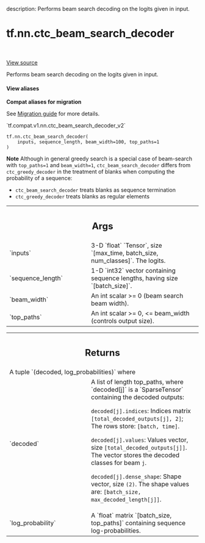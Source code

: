 description: Performs beam search decoding on the logits given in input.

<div itemscope itemtype="http://developers.google.com/ReferenceObject">
<meta itemprop="name" content="tf.nn.ctc_beam_search_decoder" />
<meta itemprop="path" content="Stable" />
</div>

# tf.nn.ctc_beam_search_decoder

<!-- Insert buttons and diff -->

<table class="tfo-notebook-buttons tfo-api nocontent" align="left">

</table>

<a target="_blank" class="external" href="/code/stable/tensorflow/python/ops/ctc_ops.py">View source</a>



Performs beam search decoding on the logits given in input.

<section class="expandable">
  <h4 class="showalways">View aliases</h4>
  <p>
<b>Compat aliases for migration</b>
<p>See
<a href="https://www.tensorflow.org/guide/migrate">Migration guide</a> for
more details.</p>
<p>`tf.compat.v1.nn.ctc_beam_search_decoder_v2`</p>
</p>
</section>

<pre class="devsite-click-to-copy prettyprint lang-py tfo-signature-link">
<code>tf.nn.ctc_beam_search_decoder(
    inputs, sequence_length, beam_width=100, top_paths=1
)
</code></pre>



<!-- Placeholder for "Used in" -->

**Note** Although in general greedy search is a special case of beam-search
with `top_paths=1` and `beam_width=1`, `ctc_beam_search_decoder` differs
from `ctc_greedy_decoder` in the treatment of blanks when computing the
probability of a sequence:
  - `ctc_beam_search_decoder` treats blanks as sequence termination
  - `ctc_greedy_decoder` treats blanks as regular elements

<!-- Tabular view -->
 <table class="responsive fixed orange">
<colgroup><col width="214px"><col></colgroup>
<tr><th colspan="2"><h2 class="add-link">Args</h2></th></tr>

<tr>
<td>
`inputs`
</td>
<td>
3-D `float` `Tensor`, size `[max_time, batch_size, num_classes]`.
The logits.
</td>
</tr><tr>
<td>
`sequence_length`
</td>
<td>
1-D `int32` vector containing sequence lengths, having size
`[batch_size]`.
</td>
</tr><tr>
<td>
`beam_width`
</td>
<td>
An int scalar >= 0 (beam search beam width).
</td>
</tr><tr>
<td>
`top_paths`
</td>
<td>
An int scalar >= 0, <= beam_width (controls output size).
</td>
</tr>
</table>



<!-- Tabular view -->
 <table class="responsive fixed orange">
<colgroup><col width="214px"><col></colgroup>
<tr><th colspan="2"><h2 class="add-link">Returns</h2></th></tr>
<tr class="alt">
<td colspan="2">
A tuple `(decoded, log_probabilities)` where
</td>
</tr>
<tr>
<td>
`decoded`
</td>
<td>
A list of length top_paths, where `decoded[j]`
is a `SparseTensor` containing the decoded outputs:

`decoded[j].indices`: Indices matrix `[total_decoded_outputs[j], 2]`;
  The rows store: `[batch, time]`.

`decoded[j].values`: Values vector, size `[total_decoded_outputs[j]]`.
  The vector stores the decoded classes for beam `j`.

`decoded[j].dense_shape`: Shape vector, size `(2)`.
  The shape values are: `[batch_size, max_decoded_length[j]]`.
</td>
</tr><tr>
<td>
`log_probability`
</td>
<td>
A `float` matrix `[batch_size, top_paths]` containing
sequence log-probabilities.
</td>
</tr>
</table>

